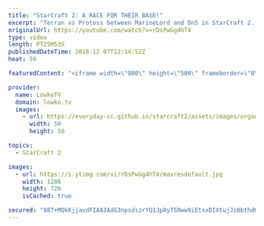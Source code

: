 ```yaml
---
title: "StarCraft 2: A RACE FOR THEIR BASE!"
excerpt: "Terran vs Protoss between MarineLord and DnS in StarCraft 2. Subscribe for more videos: http://lowko.tv/youtube Epic Zerg vs Zerg match: https://goo.gl/E9r57B  While this game starts off as a normal match, soon we transition towards a very interesting base race, where both players decide to try and kill"
originalUrl: https://youtube.com/watch?v=rDsPwGg4hT4
type: video
length: PT25M53S
publishedDateTime: 2018-12-07T12:14:52Z
heat: 50

featuredContent: "<iframe width=\"800\" height=\"500\" frameborder=\"0\" src=\"https://www.youtube.com/embed/rDsPwGg4hT4\" allow=\"accelerometer; autoplay; encrypted-media; gyroscope; picture-in-picture\" allowfullscreen></iframe>"

provider:
  name: LowkoTV
  domain: lowko.tv
  images:
    - url: https://everyday-cc.github.io/starcraft2/assets/images/organizations/lowko.tv-50x50.jpg
      width: 50
      height: 50

topics:
  - StarCraft 2

images:
  - url: https://i.ytimg.com/vi/rDsPwGg4hT4/maxresdefault.jpg
    width: 1280
    height: 720
    isCached: true

secured: "88T+MQkKjjavdFIAA3AdG3npsdszrYQ1Jp8yTSOww9iEtxxDIXtujJz0bthd0cYMbS9HgjbiiLaqVNEaJrXkVQHeGoWN+c+kEw+e4Ov9Tpgp+T0n54FhW0sAsgTGXbCT7n6eRRMI9N4Aa0lbz26E3UARGqTn1l/AHZnBXv0BpsVo1maim5Tn5CtlDhthyUlMfH7u/QBjQF0i7DPDM+ZrhSqdjcrQTd9SEfphVvuXhyJo4OTk6pV4hwSI5+SnsSEponWcHPIMzINFKkPZl5hNztt43RTGgH2aMw7vbF+bFEFz/2F0HOkn9Xme5/7wBXkGw3EYtmHYKIS6HA55RLaps7OvwGPNObx8FNZ/LmoHA2ZMNXINvLMmGVaTMoZ+X8aVaRQzBkYpa0geRpE4Blah5K/5b2KUmJKLkvul7qZkfKQ=;0BWF16ubxtlrMGSo1naToA=="
---
```


